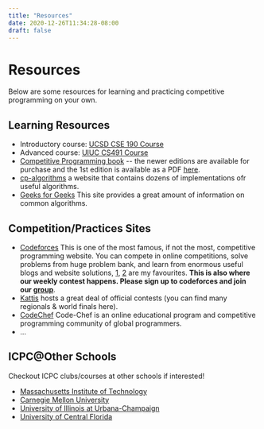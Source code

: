 ```yaml
---
title: "Resources"
date: 2020-12-26T11:34:28-08:00
draft: false
---
```


# Resources

Below are some resources for learning and practicing competitive programming on your own.

## Learning Resources
- Introductory course: [UCSD CSE 190 Course](https://shangjingbo1226.github.io/2020-winter-CSE190-CAP)
- Advanced course: [UIUC CS491 Course](https://pages.github-dev.cs.illinois.edu/sig-icpc/cs491-wf/syllabus/)
- [Competitive Programming book](https://cpbook.net/) -- the newer editions are
  available for purchase and the 1st edition is available as a PDF 
  [here](https://www.comp.nus.edu.sg/~stevenha/myteaching/competitive_programming/cp1.pdf).
- [cp-algorithms](https://cp-algorithms.com/) a website that contains dozens of implementations ofr useful algorithms. 
- [Geeks for Geeks](https://www.geeksforgeeks.org/) This site provides a great amount of information on common algorithms.

## Competition/Practices Sites
- [Codeforces](https://codeforces.com) This is one of the most famous, if not the most, competitive programming website.
  You can compete in online competitions, solve problems from huge problem bank, and learn from enormous useful blogs and website solutions,
  [1](https://codeforces.com/blog/entry/57282), [2](https://codeforces.com/blog/entry/55274) are my favourites. 
  **This is also where our weekly contest happens. Please sign up to codeforces and join our [group](https://codeforces.com/group/GkFqAQKeYR/)**.
- [Kattis](https://open.kattis.com) hosts a great deal of official contests (you can find many regionals & world finals here).
- [CodeChef](https://www.codechef.com/) Code-Chef is an online educational program and competitive programming community of global programmers. 
- ...

## ICPC@Other Schools
Checkout ICPC clubs/courses at other schools if interested!
- [Massachusetts Institute of Technology](http://web.mit.edu/acmicpc/www/2021/index.html)
- [Carnegie Mellon University](https://contest.cs.cmu.edu/295/s22/)
- [University of Illinois at Urbana-Champaign](https://icpc.cs.illinois.edu/ipl.html)
- [University of Central Florida](https://www.ucfprogrammingteam.org/index.php)




